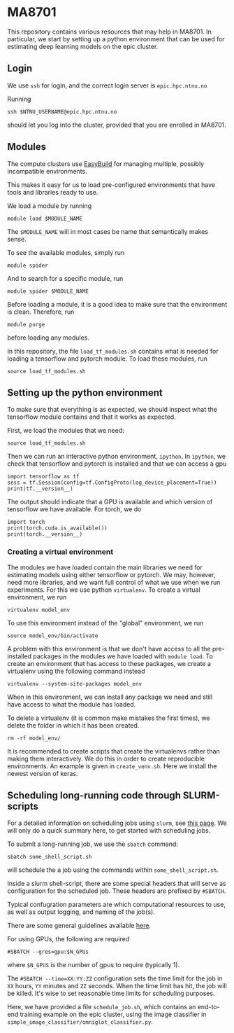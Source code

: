 # MA8701

This repository contains various resources that may help in MA8701.
In particular, we start by setting up a python environment that
can be used for estimating deep learning models on the epic cluster.

## Login

We use `ssh` for login, and the correct login server is `epic.hpc.ntnu.no`

Running

```
ssh $NTNU_USERNAME@epic.hpc.ntnu.no
```

should let you log into the cluster, provided that you are enrolled
in MA8701.

## Modules

The compute clusters use [EasyBuild](https://github.com/easybuilders/easybuild)
for managing multiple, possibly incompatible environments.

This makes it easy for us to load pre-configured environments that have
tools and libraries ready to use.

We load a module by running
```
module load $MODULE_NAME
```

The `$MODULE_NAME` will in most cases be name that semantically makes sense.

To see the available modules, simply run
```
module spider
```

And to search for a specific module, run
```
module spider $MODULE_NAME
```

Before loading a module, it is a good idea to make sure that the environment
is clean. Therefore, run
```
module purge
```
before loading any modules.


In this repository, the file `load_tf_modules.sh` contains what is needed
for loading a tensorflow and pytorch module. To load these modules, run
```
source load_tf_modules.sh
```

## Setting up the python environment

To make sure that everything is as expected, we should inspect what the
tensorflow module contains and that it works as expected.

First, we load the modules that we need:
```
source load_tf_modules.sh
```

Then we can run an interactive python environment, `ipython`.
In `ipython`, we check that tensorflow and pytorch is installed
and that we can access a gpu
```
import tensorflow as tf
sess = tf.Session(config=tf.ConfigProto(log_device_placement=True))
print(tf.__version__)
```
The output should indicate that a GPU is available and which version
of tensorflow we have available.
For torch, we do
```
import torch
print(torch.cuda.is_available())
print(torch.__version__)
```

### Creating a virtual environment
The modules we have loaded contain the main libraries we need
for estimating models using either tensorflow or pytorch. We
may, however, need more libraries, and we want full control
of what we use when we run experiments. For this we use python
`virtualenv`. To create a virtual environment, we run
```
virtualenv model_env
```
To use this environment instead of the "global" environment,
we run
```
source model_env/bin/activate
```
A problem with this environment is that we don't have access
to all the pre-installed packages in the modules we have
loaded with `module load`. To create an environment that
has access to these packages, we create a virtualenv using
the following command instead
```
virtualenv --system-site-packages model_env
```
When in this environment, we can install any package we need
and still have access to what the module has loaded.

To delete a virtualenv (it is common make mistakes the first times),
we delete the folder in which it has been created.
```
rm -rf model_env/
```
It is recommended to create scripts that create the virtualenvs
rather than making them interactively. We do this in order to
create reproducible environments. An example is given in
`create_venv.sh`. Here we install the newest version of keras.

## Scheduling long-running code through SLURM-scripts

For a detailed information on scheduling jobs using `slurm`, see
[this page](https://slurm.schedmd.com/). We will only do a quick
summary here, to get started with scheduling jobs.

To submit a long-running job, we use the `sbatch` command:
```
sbatch some_shell_script.sh
```
will schedule the a job using the commands within `some_shell_script.sh`.

Inside a slurm shell-script, there are some special headers that will
serve as configuration for the scheduled job. These headers are
prefixed by `#SBATCH`.

Typical confugration parameters are which computational resources
to use, as well as output logging, and naming of the job(s).

There are some general guidelines available [here](https://www.hpc.ntnu.no/display/hpc/Getting+Started+on+Idun).

For using GPUs, the following are required
```
#SBATCH --gres=gpu:$N_GPUs
```
where `$N_GPUS` is the number of gpus to require (typically 1).

The `#SBATCH --time=XX:YY:ZZ` configuration sets the time limit for the job in
`XX` hours, `YY` minutes and `ZZ` seconds. When the time limit has hit,
the job will be killed. It's wise to set reasonable time limits for scheduling
purposes.

Here, we have provided a file `schedule_job.sh`, which contains an end-to-end
training example on the epic cluster, using the image classifier in
`simple_image_classifier/omniglot_classifier.py`.

